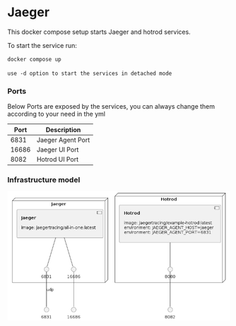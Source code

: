 # Jaeger

This docker compose setup starts Jaeger and hotrod services.

To start the service run:

```console
docker compose up

use -d option to start the services in detached mode
```

### Ports
Below Ports are exposed by the services, you can always change them according to your need in the yml

| Port   | Description       |
|--------|-------------------|
| 6831   | Jaeger Agent Port |
| 16686  | Jaeger UI Port    |
| 8082   | Hotrod UI Port    |

### Infrastructure model


![Infrastructure model](.infragenie/infrastructure_model.png)

